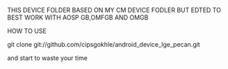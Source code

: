 THIS DEVICE FOLDER BASED ON MY CM DEVICE FODLER BUT EDTED TO BEST WORK WITH AOSP GB,OMFGB AND OMGB 


HOW TO USE 


git clone git://github.com/cipsgokhle/android_device_lge_pecan.git

and start to waste your time 